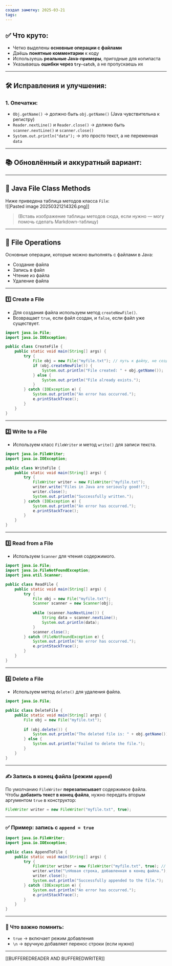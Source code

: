 ```yaml
---
создал заметку: 2025-03-21
tags:
---
```

## ✅ Что круто:

- Четко выделены **основные операции с файлами**
- Даёшь **понятные комментарии** к коду
- Используешь **реальные Java-примеры**, пригодные для копипаста
- Указываешь **ошибки через `try-catch`**, а не пропускаешь их

---

## 🛠 Исправления и улучшения:

### 1. Опечатки:

- `Obj.getName()` → должно быть `obj.getName()` (Java чувствительна к регистру)
- `Reader.nextLine()` и `Reader.close()` → должно быть `scanner.nextLine()` и `scanner.close()`
- `System.out.println("data");` → это просто текст, а не переменная `data`

---

## 📚 Обновлённый и аккуратный вариант:

---

## 📂 Java File Class Methods

Ниже приведена таблица методов класса `File`:  
![[Pasted image 20250321214326.png]]

> (Вставь изображение таблицы методов сюда, если нужно — могу помочь сделать Markdown-таблицу)

---

## 🧰 File Operations

Основные операции, которые можно выполнять с файлами в Java:

- Создание файла
- Запись в файл
- Чтение из файла
- Удаление файла

---

### 1️⃣ Create a File

- Для создания файла используем метод `createNewFile()`.
- Возвращает `true`, если файл создан, и `false`, если файл уже существует.

```java
import java.io.File;
import java.io.IOException;

public class CreateFile {
    public static void main(String[] args) {
        try {
            File obj = new File("myfile.txt"); // путь к файлу, не создаёт сразу
            if (obj.createNewFile()) {
                System.out.println("File created: " + obj.getName());
            } else {
                System.out.println("File already exists.");
            }
        } catch (IOException e) {
            System.out.println("An error has occurred.");
            e.printStackTrace();
        }
    }
}
```

---

### 2️⃣ Write to a File

- Используем класс `FileWriter` и метод `write()` для записи текста.

```java
import java.io.FileWriter;
import java.io.IOException;

public class WriteFile {
    public static void main(String[] args) {
        try {
            FileWriter writer = new FileWriter("myfile.txt");
            writer.write("Files in Java are seriously good!!");
            writer.close();
            System.out.println("Successfully written.");
        } catch (IOException e) {
            System.out.println("An error has occurred.");
            e.printStackTrace();
        }
    }
}
```

---

### 3️⃣ Read from a File

- Используем `Scanner` для чтения содержимого.

```java
import java.io.File;
import java.io.FileNotFoundException;
import java.util.Scanner;

public class ReadFile {
    public static void main(String[] args) {
        try {
            File obj = new File("myfile.txt");
            Scanner scanner = new Scanner(obj);
            
            while (scanner.hasNextLine()) {
                String data = scanner.nextLine();
                System.out.println(data);
            }
            scanner.close();
        } catch (FileNotFoundException e) {
            System.out.println("An error has occurred.");
            e.printStackTrace();
        }
    }
}
```

---

### 4️⃣ Delete a File

- Используем метод `delete()` для удаления файла.

```java
import java.io.File;

public class DeleteFile {
    public static void main(String[] args) {
        File obj = new File("myfile.txt");
        
        if (obj.delete()) {
            System.out.println("The deleted file is: " + obj.getName());
        } else {
            System.out.println("Failed to delete the file.");
        }
    }
}
```


---

### ✍️ Запись в конец файла (режим `append`)

По умолчанию `FileWriter` **перезаписывает** содержимое файла.  
Чтобы **добавить текст в конец файла**, нужно передать вторым аргументом `true` в конструктор:

```java
FileWriter writer = new FileWriter("myfile.txt", true);
```

---

### ✅ Пример: запись с `append = true`

```java
import java.io.FileWriter;
import java.io.IOException;

public class AppendToFile {
    public static void main(String[] args) {
        try {
            FileWriter writer = new FileWriter("myfile.txt", true); // true = режим добавления
            writer.write("\nНовая строка, добавленная в конец файла.");
            writer.close();
            System.out.println("Successfully appended to the file.");
        } catch (IOException e) {
            System.out.println("An error has occurred.");
            e.printStackTrace();
        }
    }
}
```

---

### 📌 Что важно помнить:

- `true` → включает режим добавления
- `\n` → вручную добавляет перенос строки (если нужно)

---
[[BUFFEREDREADER AND BUFFEREDWRITER]]
